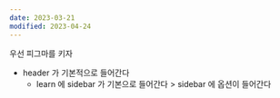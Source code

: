 ```yaml
---
date: 2023-03-21
modified: 2023-04-24
---
```


우선 피그마를 키자

- header 가 기본적으로 들어간다
	- learn 에 sidebar 가 기본으로 들어간다 > sidebar 에 옵션이 들어간다
